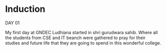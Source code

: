 # Induction

DAY 01

My first day at GNDEC Ludhiana started in shri gurudwara sahib. Where all the students from CSE and IT beanch were gathered to pray for their studies and future life that they are going to spend in this wonderful college.

